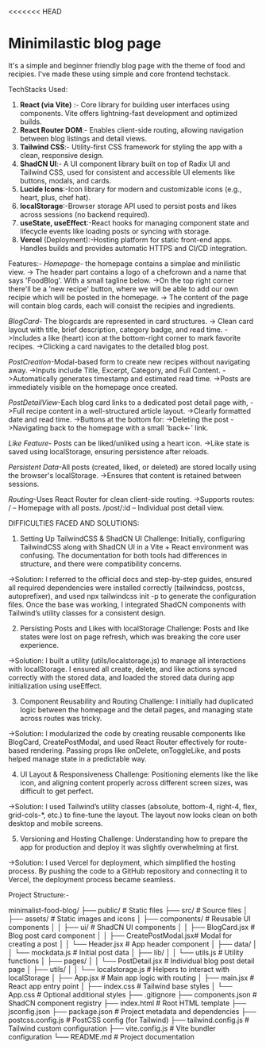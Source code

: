 <<<<<<< HEAD
# Minimilastic blog page

It's a simple and beginner friendly blog page with the theme of food and recipies. I've made these using simple and core frontend techstack.

TechStacks Used:
                                                        
1. **React (via Vite)** :- Core library for building user interfaces using components. Vite offers lightning-fast development and optimized builds.                        
2. **React Router DOM**:- Enables client-side routing, allowing navigation between blog listings and detail views.                                                          
3. **Tailwind CSS**:- Utility-first CSS framework for styling the app with a clean, responsive design.                                                                 
4. **ShadCN UI**:- A UI component library built on top of Radix UI and Tailwind CSS, used for consistent and accessible UI elements like buttons, modals, and cards. 
5. **Lucide Icons**:-Icon library for modern and customizable icons (e.g., heart, plus, chef hat).                                                                   
6. **localStorage**:-Browser storage API used to persist posts and likes across sessions (no backend required).                                                        
7. **useState, useEffect**:-React hooks for managing component state and lifecycle events like loading posts or syncing with storage.                                                                
8. **Vercel** (Deployment):-Hosting platform for static front-end apps. Handles builds and provides automatic HTTPS and CI/CD integration.           

Features:-
*Homepage*- the homepage contains a simplae and minilistic view.
-> The header part contains a logo of a chefcrown and a name that says 'FoodBlog'. With a small tagline below.
->On the top right corner there'll be a 'new recipe' button, where we will be able to add our own recipie which will be posted in the homepage.
-> The content of the page will contain blog cards, each will consist the recipies and ingredients.

*BlogCard*- The blogcards are represented in card structures.
-> Clean card layout with title, brief description, category badge, and read time.
->Includes a like (heart) icon at the bottom-right corner to mark favorite recipes.
->Clicking a card navigates to the detailed blog post.

*PostCreation*-Modal-based form to create new recipes without navigating away.
->Inputs include Title, Excerpt, Category, and Full Content.
->Automatically generates timestamp and estimated read time.
->Posts are immediately visible on the homepage once created.

*PostDetailView*-Each blog card links to a dedicated post detail page with,
->Full recipe content in a well-structured article layout.
->Clearly formatted date and read time.
->Buttons at the bottom for:
->Deleting the post
->Navigating back to the homepage with a small 'back<-' link.

*Like Feature*- Posts can be liked/unliked using a heart icon.
->Like state is saved using localStorage, ensuring persistence after reloads.

*Persistent Data*-All posts (created, liked, or deleted) are stored locally using the browser's localStorage.
->Ensures that content is retained between sessions.

*Routing*-Uses React Router for clean client-side routing.
->Supports routes:
/ – Homepage with all posts.
/post/:id – Individual post detail view.


DIFFICULTIES FACED AND SOLUTIONS:
1. Setting Up TailwindCSS & ShadCN UI
Challenge: Initially, configuring TailwindCSS along with ShadCN UI in a Vite + React environment was confusing. The documentation for both tools had differences in structure, and there were compatibility concerns.

->Solution: I referred to the official docs and step-by-step guides, ensured all required dependencies were installed correctly (tailwindcss, postcss, autoprefixer), and used npx tailwindcss init -p to generate the configuration files. Once the base was working, I integrated ShadCN components with Tailwind’s utility classes for a consistent design.

2. Persisting Posts and Likes with localStorage
Challenge: Posts and like states were lost on page refresh, which was breaking the core user experience.

->Solution: I built a utility (utils/localstorage.js) to manage all interactions with localStorage. I ensured all create, delete, and like actions synced correctly with the stored data, and loaded the stored data during app initialization using useEffect.

3. Component Reusability and Routing
Challenge: I initially had duplicated logic between the homepage and the detail pages, and managing state across routes was tricky.

->Solution: I modularized the code by creating reusable components like BlogCard, CreatePostModal, and used React Router effectively for route-based rendering. Passing props like onDelete, onToggleLike, and posts helped manage state in a predictable way.

4. UI Layout & Responsiveness
Challenge: Positioning elements like the like icon, and aligning content properly across different screen sizes, was difficult to get perfect.

->Solution: I used Tailwind’s utility classes (absolute, bottom-4, right-4, flex, grid-cols-*, etc.) to fine-tune the layout. The layout now looks clean on both desktop and mobile screens.

5. Versioning and Hosting
Challenge: Understanding how to prepare the app for production and deploy it was slightly overwhelming at first.

->Solution: I used Vercel for deployment, which simplified the hosting process. By pushing the code to a GitHub repository and connecting it to Vercel, the deployment process became seamless.


Project Structure:-

minimalist-food-blog/
├── public/                     # Static files
├── src/                        # Source files
│   ├── assets/                 # Static images and icons
│   ├── components/             # Reusable UI components
│   │   ├── ui/                 # ShadCN UI components 
│   │   ├── BlogCard.jsx        # Blog post card component
│   │   ├── CreatePostModal.jsx# Modal for creating a post
│   │   └── Header.jsx          # App header component
│   ├── data/
│   │   └── mockdata.js         # Initial post data
│   ├── lib/
│   │   └── utils.js            # Utility functions 
│   ├── pages/
│   │   └── PostDetail.jsx      # Individual blog post detail page
│   ├── utils/
│   │   └── localstorage.js     # Helpers to interact with localStorage
│   ├── App.jsx                 # Main app logic with routing
│   ├── main.jsx                # React app entry point
│   ├── index.css               # Tailwind base styles
│   └── App.css                 # Optional additional styles
├── .gitignore
├── components.json             # ShadCN component registry
├── index.html                  # Root HTML template
├── jsconfig.json
├── package.json                # Project metadata and dependencies
├── postcss.config.js           # PostCSS config (for Tailwind)
├── tailwind.config.js          # Tailwind custom configuration
├── vite.config.js              # Vite bundler configuration
└── README.md                   # Project documentation
